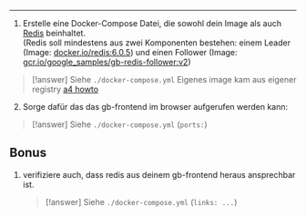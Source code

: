 ****

1. Erstelle eine Docker-Compose Datei, die sowohl dein Image als auch [Redis](https://redis.io/ "https://redis.io/") beinhaltet.  
    (Redis soll mindestens aus zwei Komponenten bestehen: einem Leader (Image: [docker.io/redis:6.0.5](http://docker.io/redis:6.0.5 "http://docker.io/redis:6.0.5")) und einen Follower (Image: [gcr.io/google_samples/gb-redis-follower:v2](http://gcr.io/google_samples/gb-redis-follower:v2 "http://gcr.io/google_samples/gb-redis-follower:v2")) 
>[!answer]
>Siehe `./docker-compose.yml`
>Eigenes image kam aus eigener registry [a4 howto](a4%20howto.md)

2. Sorge dafür das das gb-frontend im browser aufgerufen werden kann:

>[!answer]
>Siehe `./docker-compose.yml`
>(`ports:`)
   


## Bonus

1. verifiziere auch, dass redis aus deinem gb-frontend heraus ansprechbar ist.
   >[!answer]
   >Siehe `./docker-compose.yml`
   >(`links: ...`)
   

   